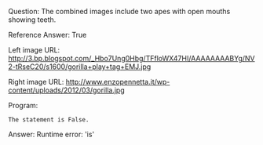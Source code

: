 Question: The combined images include two apes with open mouths showing teeth.

Reference Answer: True

Left image URL: http://3.bp.blogspot.com/_Hbo7Ung0Hbg/TFfloWX47HI/AAAAAAAABYg/NV2-tRseC20/s1600/gorilla+play+tag+EMJ.jpg

Right image URL: http://www.enzopennetta.it/wp-content/uploads/2012/03/gorilla.jpg

Program:

```
The statement is False.
```
Answer: Runtime error: 'is'

